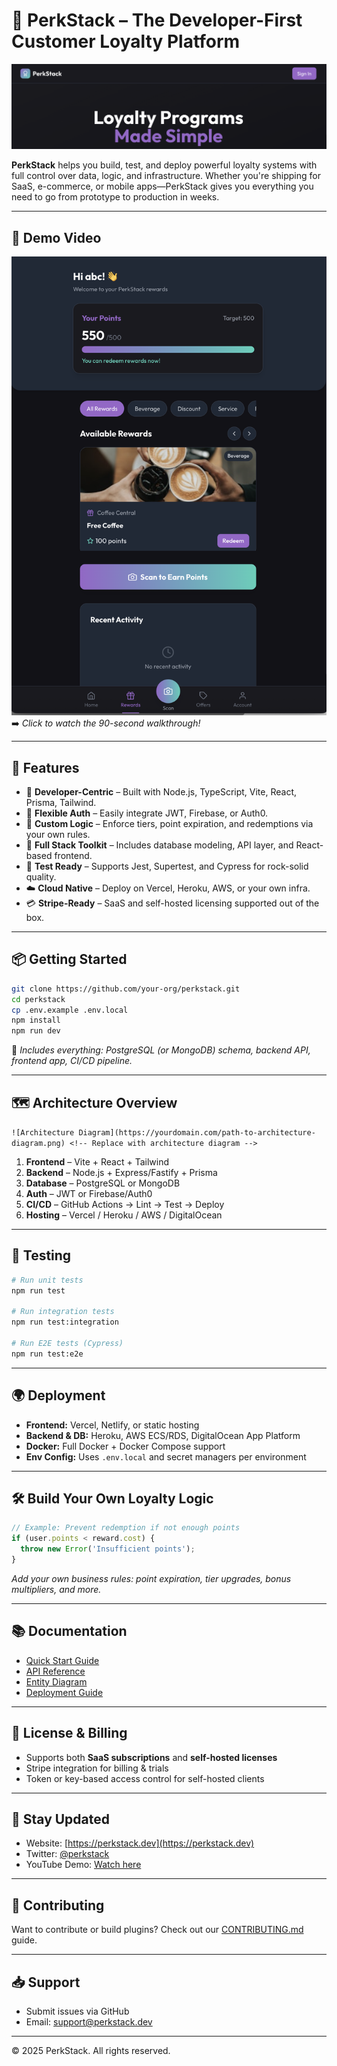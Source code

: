 # 🧱 PerkStack – The Developer-First Customer Loyalty Platform

![PerkStack Banner](images/demo-banner.png) <!-- Replace with your actual banner image -->

**PerkStack** helps you build, test, and deploy powerful loyalty systems with full control over data, logic, and infrastructure. Whether you're shipping for SaaS, e-commerce, or mobile apps—PerkStack gives you everything you need to go from prototype to production in weeks.

---

## 🎥 Demo Video

[![Watch the Promo](images/PerkStackDemoUser.png)](https://youtube.com/shorts/X35YlTp14Hg?feature=share)  
➡️ _Click to watch the 90-second walkthrough!_

---

## 🚀 Features

- 🔧 **Developer-Centric** – Built with Node.js, TypeScript, Vite, React, Prisma, Tailwind.
- 🔐 **Flexible Auth** – Easily integrate JWT, Firebase, or Auth0.
- 🎯 **Custom Logic** – Enforce tiers, point expiration, and redemptions via your own rules.
- 🧰 **Full Stack Toolkit** – Includes database modeling, API layer, and React-based frontend.
- 🧪 **Test Ready** – Supports Jest, Supertest, and Cypress for rock-solid quality.
- ☁️ **Cloud Native** – Deploy on Vercel, Heroku, AWS, or your own infra.
- 💳 **Stripe-Ready** – SaaS and self-hosted licensing supported out of the box.

---

## 📦 Getting Started

```bash
git clone https://github.com/your-org/perkstack.git
cd perkstack
cp .env.example .env.local
npm install
npm run dev
````

🔗 *Includes everything: PostgreSQL (or MongoDB) schema, backend API, frontend app, CI/CD pipeline.*

---

## 🗺️ Architecture Overview

```![Architecture Diagram](https://yourdomain.com/path-to-architecture-diagram.png) <!-- Replace with architecture diagram -->```

1. **Frontend** – Vite + React + Tailwind
2. **Backend** – Node.js + Express/Fastify + Prisma
3. **Database** – PostgreSQL or MongoDB
4. **Auth** – JWT or Firebase/Auth0
5. **CI/CD** – GitHub Actions → Lint → Test → Deploy
6. **Hosting** – Vercel / Heroku / AWS / DigitalOcean

---

## 🧪 Testing

```bash
# Run unit tests
npm run test

# Run integration tests
npm run test:integration

# Run E2E tests (Cypress)
npm run test:e2e
```

---

## 🌍 Deployment

* **Frontend:** Vercel, Netlify, or static hosting
* **Backend & DB:** Heroku, AWS ECS/RDS, DigitalOcean App Platform
* **Docker:** Full Docker + Docker Compose support
* **Env Config:** Uses `.env.local` and secret managers per environment

---

## 🛠️ Build Your Own Loyalty Logic

```ts
// Example: Prevent redemption if not enough points
if (user.points < reward.cost) {
  throw new Error('Insufficient points');
}
```

*Add your own business rules: point expiration, tier upgrades, bonus multipliers, and more.*

---

## 📚 Documentation

* [Quick Start Guide](docs/quick-start.md)
* [API Reference](docs/api-reference.md)
* [Entity Diagram](docs/data-model.md)
* [Deployment Guide](docs/deployment.md)

---

## 💼 License & Billing

* Supports both **SaaS subscriptions** and **self-hosted licenses**
* Stripe integration for billing & trials
* Token or key-based access control for self-hosted clients

---

## 📣 Stay Updated

* Website: [https://perkstack.dev](https://perkstack.dev)
* Twitter: [@perkstack](https://twitter.com/perkstack)
* YouTube Demo: [Watch here](https://youtu.be/your_video_id)

---

## 🧩 Contributing

Want to contribute or build plugins? Check out our [CONTRIBUTING.md](CONTRIBUTING.md) guide.

---

## 📥 Support

* Submit issues via GitHub
* Email: [support@perkstack.dev](mailto:support@perkstack.dev)

---

© 2025 PerkStack. All rights reserved.
